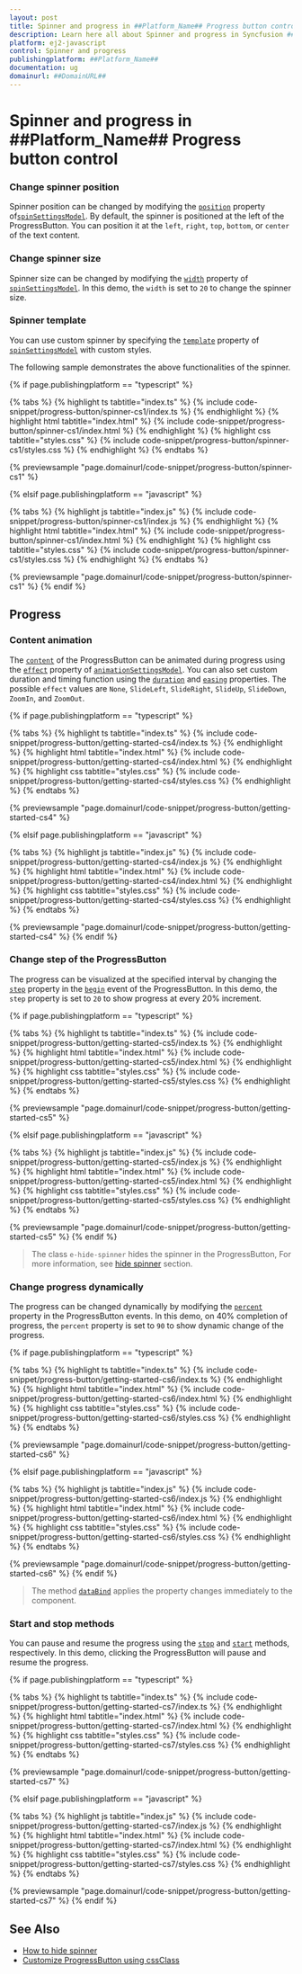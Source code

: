 ```yaml
---
layout: post
title: Spinner and progress in ##Platform_Name## Progress button control | Syncfusion
description: Learn here all about Spinner and progress in Syncfusion ##Platform_Name## Progress button control of Syncfusion Essential JS 2 and more.
platform: ej2-javascript
control: Spinner and progress 
publishingplatform: ##Platform_Name##
documentation: ug
domainurl: ##DomainURL##
---
```


<!-- markdownlint-disable MD002 MD022 -->
# Spinner and progress in ##Platform_Name## Progress button control

### Change spinner position

Spinner position can be changed by modifying the [`position`](../api/progress-button/spinSettingsModel/#position) property of[`spinSettingsModel`](../api/progress-button/spinSettingsModel). By default, the spinner is positioned at the left of the ProgressButton. You can position it at the `left`, `right`, `top`, `bottom`, or `center` of the text content.

### Change spinner size

Spinner size can be changed by modifying the [`width`](../api/progress-button/spinSettingsModel/#width) property of [`spinSettingsModel`](../api/progress-button/spinSettingsModel). In this demo, the `width` is set to `20` to change the spinner size.

### Spinner template

You can use custom spinner by specifying the [`template`](../api/progress-button/spinSettingsModel/#template) property of [`spinSettingsModel`](../api/progress-button/spinSettingsModel) with custom styles.

The following sample demonstrates the above functionalities of the spinner.

{% if page.publishingplatform == "typescript" %}

 {% tabs %}
{% highlight ts tabtitle="index.ts" %}
{% include code-snippet/progress-button/spinner-cs1/index.ts %}
{% endhighlight %}
{% highlight html tabtitle="index.html" %}
{% include code-snippet/progress-button/spinner-cs1/index.html %}
{% endhighlight %}
{% highlight css tabtitle="styles.css" %}
{% include code-snippet/progress-button/spinner-cs1/styles.css %}
{% endhighlight %}
{% endtabs %}
        
{% previewsample "page.domainurl/code-snippet/progress-button/spinner-cs1" %}

{% elsif page.publishingplatform == "javascript" %}

{% tabs %}
{% highlight js tabtitle="index.js" %}
{% include code-snippet/progress-button/spinner-cs1/index.js %}
{% endhighlight %}
{% highlight html tabtitle="index.html" %}
{% include code-snippet/progress-button/spinner-cs1/index.html %}
{% endhighlight %}
{% highlight css tabtitle="styles.css" %}
{% include code-snippet/progress-button/spinner-cs1/styles.css %}
{% endhighlight %}
{% endtabs %}

{% previewsample "page.domainurl/code-snippet/progress-button/spinner-cs1" %}
{% endif %}

## Progress

### Content animation

The [`content`](../api/progress-button/#content) of the ProgressButton can be animated during progress using the [`effect`](../api/progress-button/animationSettingsModel/#effect) property of [`animationSettingsModel`](../api/progress-button/animationSettingsModel). You can also set custom duration and timing function using the [`duration`](../api/progress-button/animationSettingsModel/#duration) and [`easing`](../api/progress-button/animationSettingsModel/#easing) properties. The possible `effect` values are `None`, `SlideLeft`, `SlideRight`, `SlideUp`, `SlideDown`, `ZoomIn`, and `ZoomOut`.

{% if page.publishingplatform == "typescript" %}

 {% tabs %}
{% highlight ts tabtitle="index.ts" %}
{% include code-snippet/progress-button/getting-started-cs4/index.ts %}
{% endhighlight %}
{% highlight html tabtitle="index.html" %}
{% include code-snippet/progress-button/getting-started-cs4/index.html %}
{% endhighlight %}
{% highlight css tabtitle="styles.css" %}
{% include code-snippet/progress-button/getting-started-cs4/styles.css %}
{% endhighlight %}
{% endtabs %}
        
{% previewsample "page.domainurl/code-snippet/progress-button/getting-started-cs4" %}

{% elsif page.publishingplatform == "javascript" %}

{% tabs %}
{% highlight js tabtitle="index.js" %}
{% include code-snippet/progress-button/getting-started-cs4/index.js %}
{% endhighlight %}
{% highlight html tabtitle="index.html" %}
{% include code-snippet/progress-button/getting-started-cs4/index.html %}
{% endhighlight %}
{% highlight css tabtitle="styles.css" %}
{% include code-snippet/progress-button/getting-started-cs4/styles.css %}
{% endhighlight %}
{% endtabs %}

{% previewsample "page.domainurl/code-snippet/progress-button/getting-started-cs4" %}
{% endif %}

### Change step of the ProgressButton

The progress can be visualized at the specified interval by changing the [`step`](../api/progress-button/progressEventArgs/#step) property in the [`begin`](../api/progress-button/#begin) event of the ProgressButton. In this demo, the `step` property is set to `20` to show progress at every 20% increment.

{% if page.publishingplatform == "typescript" %}

 {% tabs %}
{% highlight ts tabtitle="index.ts" %}
{% include code-snippet/progress-button/getting-started-cs5/index.ts %}
{% endhighlight %}
{% highlight html tabtitle="index.html" %}
{% include code-snippet/progress-button/getting-started-cs5/index.html %}
{% endhighlight %}
{% highlight css tabtitle="styles.css" %}
{% include code-snippet/progress-button/getting-started-cs5/styles.css %}
{% endhighlight %}
{% endtabs %}
        
{% previewsample "page.domainurl/code-snippet/progress-button/getting-started-cs5" %}

{% elsif page.publishingplatform == "javascript" %}

{% tabs %}
{% highlight js tabtitle="index.js" %}
{% include code-snippet/progress-button/getting-started-cs5/index.js %}
{% endhighlight %}
{% highlight html tabtitle="index.html" %}
{% include code-snippet/progress-button/getting-started-cs5/index.html %}
{% endhighlight %}
{% highlight css tabtitle="styles.css" %}
{% include code-snippet/progress-button/getting-started-cs5/styles.css %}
{% endhighlight %}
{% endtabs %}

{% previewsample "page.domainurl/code-snippet/progress-button/getting-started-cs5" %}
{% endif %}

> The class `e-hide-spinner` hides the spinner in the ProgressButton, For more information, see [hide spinner](./how-to/hide-spinner) section.

### Change progress dynamically

The progress can be changed dynamically by modifying the [`percent`](../api/progress-button/progressEventArgs/#percent) property in the ProgressButton events. In this demo, on 40% completion of progress, the `percent` property is set to `90` to show dynamic change of the progress.

{% if page.publishingplatform == "typescript" %}

 {% tabs %}
{% highlight ts tabtitle="index.ts" %}
{% include code-snippet/progress-button/getting-started-cs6/index.ts %}
{% endhighlight %}
{% highlight html tabtitle="index.html" %}
{% include code-snippet/progress-button/getting-started-cs6/index.html %}
{% endhighlight %}
{% highlight css tabtitle="styles.css" %}
{% include code-snippet/progress-button/getting-started-cs6/styles.css %}
{% endhighlight %}
{% endtabs %}
        
{% previewsample "page.domainurl/code-snippet/progress-button/getting-started-cs6" %}

{% elsif page.publishingplatform == "javascript" %}

{% tabs %}
{% highlight js tabtitle="index.js" %}
{% include code-snippet/progress-button/getting-started-cs6/index.js %}
{% endhighlight %}
{% highlight html tabtitle="index.html" %}
{% include code-snippet/progress-button/getting-started-cs6/index.html %}
{% endhighlight %}
{% highlight css tabtitle="styles.css" %}
{% include code-snippet/progress-button/getting-started-cs6/styles.css %}
{% endhighlight %}
{% endtabs %}

{% previewsample "page.domainurl/code-snippet/progress-button/getting-started-cs6" %}
{% endif %}

> The method [`dataBind`](../api/progress-button/#databind) applies the property changes immediately to the component.

### Start and stop methods

You can pause and resume the progress using the [`stop`](../api/progress-button/#start) and [`start`](../api/progress-button/#stop) methods, respectively. In this demo, clicking the ProgressButton will pause and resume the progress.

{% if page.publishingplatform == "typescript" %}

 {% tabs %}
{% highlight ts tabtitle="index.ts" %}
{% include code-snippet/progress-button/getting-started-cs7/index.ts %}
{% endhighlight %}
{% highlight html tabtitle="index.html" %}
{% include code-snippet/progress-button/getting-started-cs7/index.html %}
{% endhighlight %}
{% highlight css tabtitle="styles.css" %}
{% include code-snippet/progress-button/getting-started-cs7/styles.css %}
{% endhighlight %}
{% endtabs %}
        
{% previewsample "page.domainurl/code-snippet/progress-button/getting-started-cs7" %}

{% elsif page.publishingplatform == "javascript" %}

{% tabs %}
{% highlight js tabtitle="index.js" %}
{% include code-snippet/progress-button/getting-started-cs7/index.js %}
{% endhighlight %}
{% highlight html tabtitle="index.html" %}
{% include code-snippet/progress-button/getting-started-cs7/index.html %}
{% endhighlight %}
{% highlight css tabtitle="styles.css" %}
{% include code-snippet/progress-button/getting-started-cs7/styles.css %}
{% endhighlight %}
{% endtabs %}

{% previewsample "page.domainurl/code-snippet/progress-button/getting-started-cs7" %}
{% endif %}

## See Also

* [How to hide spinner](./how-to/hide-spinner)
* [Customize ProgressButton using cssClass](how-to/customize-progress-using-cssclass)